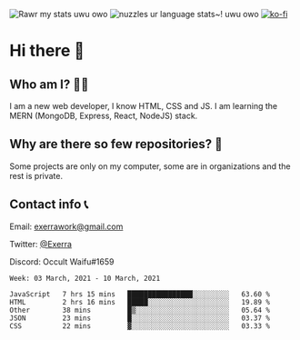 ![Rawr my stats uwu owo](https://github-readme-stats.vercel.app/api?username=Exerra&show_icons=true&theme=buefy)
![nuzzles ur language stats~! uwu owo](https://github-readme-stats.vercel.app/api/top-langs/?username=Exerra&layout=compact)
[![ko-fi](https://www.ko-fi.com/img/githubbutton_sm.svg)](https://ko-fi.com/X8X130H96)
# Hi there 👋
## Who am I? 🙋‍♀️
I am a new web developer, I know HTML, CSS and JS. I am learning the MERN (MongoDB, Express, React, NodeJS) stack.
## Why are there so few repositories? 🤔
Some projects are only on my computer, some are in organizations and the rest is private.
## Contact info 📞
Email: [exerrawork@gmail.com](mailto:exerrawork@gmail.com)

Twitter: [@Exerra](https://twitter.com/exerra)

Discord: Occult Waifu#1659

<!--START_SECTION:waka-->
```text
Week: 03 March, 2021 - 10 March, 2021

JavaScript   7 hrs 15 mins   ████████████████░░░░░░░░░   63.60 % 
HTML         2 hrs 16 mins   █████░░░░░░░░░░░░░░░░░░░░   19.89 % 
Other        38 mins         █▒░░░░░░░░░░░░░░░░░░░░░░░   05.64 % 
JSON         23 mins         █░░░░░░░░░░░░░░░░░░░░░░░░   03.37 % 
CSS          22 mins         ▓░░░░░░░░░░░░░░░░░░░░░░░░   03.33 % 
```
<!--END_SECTION:waka-->

